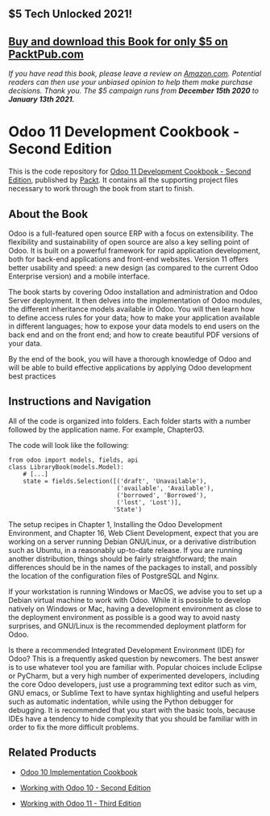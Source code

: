 ## $5 Tech Unlocked 2021!
[Buy and download this Book for only $5 on PacktPub.com](https://www.packtpub.com/product/odoo-11-development-cookbook-second-edition/9781788471817)
-----
*If you have read this book, please leave a review on [Amazon.com](https://www.amazon.com/gp/product/1788471814).     Potential readers can then use your unbiased opinion to help them make purchase decisions. Thank you. The $5 campaign         runs from __December 15th 2020__ to __January 13th 2021.__*

# Odoo 11 Development Cookbook - Second Edition
This is the code repository for [Odoo 11 Development Cookbook - Second Edition](https://www.packtpub.com/application-development/odoo-11-development-coobook-second-edition?utm_source=github&utm_medium=repository&utm_campaign=9781788471817), published by [Packt](https://www.packtpub.com/?utm_source=github). It contains all the supporting project files necessary to work through the book from start to finish.
## About the Book
Odoo is a full-featured open source ERP with a focus on extensibility. The flexibility and sustainability of open source are also a key selling point of Odoo. It is built on a powerful framework for rapid application development, both for back-end applications and front-end websites. Version 11 offers better usability and speed: a new design (as compared to the current Odoo Enterprise version) and a mobile interface.

The book starts by covering Odoo installation and administration and Odoo Server deployment. It then delves into the implementation of Odoo modules, the different inheritance models available in Odoo. You will then learn how to define access rules for your data; how to make your application available in different languages; how to expose your data models to end users on the back end and on the front end; and how to create beautiful PDF versions of your data.

By the end of the book, you will have a thorough knowledge of Odoo and will be able to build effective applications by applying Odoo development best practices

## Instructions and Navigation
All of the code is organized into folders. Each folder starts with a number followed by the application name. For example, Chapter03.



The code will look like the following:
```
from odoo import models, fields, api 
class LibraryBook(models.Model): 
    # [...] 
    state = fields.Selection([('draft', 'Unavailable'), 
                              ('available', 'Available'), 
                              ('borrowed', 'Borrowed'), 
                              ('lost', 'Lost')], 
                             'State') 
```

The setup recipes in Chapter 1, Installing the Odoo Development Environment, and Chapter 16, Web Client Development, expect that you are working on a server running Debian GNU/Linux, or a derivative distribution such as Ubuntu, in a reasonably up-to-date release. If you are running another distribution, things should be fairly straightforward; the main differences should be in the names of the packages to install, and possibly the location of the configuration files of PostgreSQL and Nginx.

If your workstation is running Windows or MacOS, we advise you to set up a Debian virtual machine to work with Odoo. While it is possible to develop natively on Windows or Mac, having a development environment as close to the deployment environment as possible is a good way to avoid nasty surprises, and GNU/Linux is the recommended deployment platform for Odoo.

Is there a recommended Integrated Development Environment (IDE) for Odoo? This is a frequently asked question by newcomers. The best answer is to use whatever tool you are familiar with. Popular choices include Eclipse or PyCharm, but a very high number of experimented developers, including the core Odoo developers, just use a programming text editor such as vim, GNU emacs, or Sublime Text to have syntax highlighting and useful helpers such as automatic indentation, while using the Python debugger for debugging. It is recommended that you start with the basic tools, because IDEs have a tendency to hide complexity that you should be familiar with in order to fix the more difficult problems.

## Related Products
* [Odoo 10 Implementation Cookbook](https://www.packtpub.com/application-development/odoo-10-implementation-cookbook?utm_source=github&utm_medium=repository&utm_campaign=9781787123427)

* [Working with Odoo 10 - Second Edition](https://www.packtpub.com/application-development/working-odoo-10-second-edition?utm_source=github&utm_medium=repository&utm_campaign=9781786462688)

* [Working with Odoo 11 - Third Edition](https://www.packtpub.com/application-development/working-odoo-11-third-edition?utm_source=github&utm_medium=repository&utm_campaign=9781788476959)
